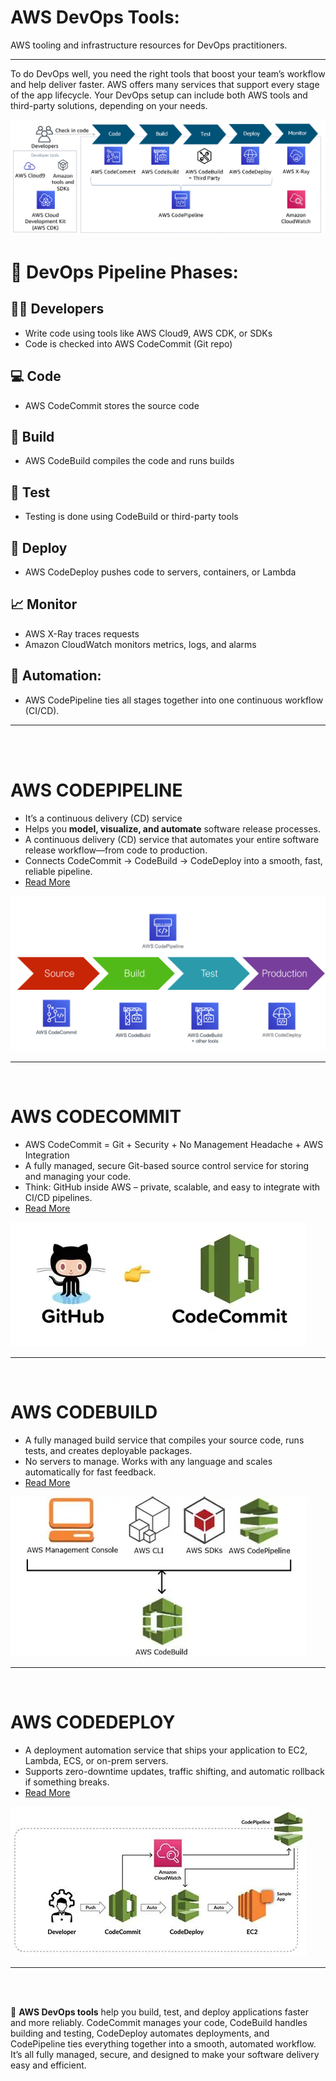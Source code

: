 # AWS DevOps Tools:  
AWS tooling and infrastructure resources for DevOps practitioners.

---

To do DevOps well, you need the right tools that boost your team’s workflow and help deliver faster. AWS offers many services that support every stage of the app lifecycle. Your DevOps setup can include both AWS tools and third-party solutions, depending on your needs.

![image alt](https://github.com/SereneSyntax04/DevOps-on-AWS/blob/7fdc6ecb40c1225f769441308117d9bb8bd8a93d/images/tool.png)

# 🔁 DevOps Pipeline Phases:
## 👨‍💻 Developers

- Write code using tools like AWS Cloud9, AWS CDK, or SDKs
- Code is checked into AWS CodeCommit (Git repo)

## 💻 Code

- AWS CodeCommit stores the source code

## 🔧 Build

- AWS CodeBuild compiles the code and runs builds

## 🧪 Test

- Testing is done using CodeBuild or third-party tools

## 🚀 Deploy

- AWS CodeDeploy pushes code to servers, containers, or Lambda

## 📈 Monitor

- AWS X-Ray traces requests
- Amazon CloudWatch monitors metrics, logs, and alarms

## 🔄 Automation:

- AWS CodePipeline ties all stages together into one continuous workflow (CI/CD).

---
<br>
<br>

# AWS CODEPIPELINE
- It’s a continuous delivery (CD) service
- Helps you **model, visualize, and automate** software release processes.
- A continuous delivery (CD) service that automates your entire software release workflow—from code to production.
- Connects CodeCommit → CodeBuild → CodeDeploy into a smooth, fast, reliable pipeline.
- [Read More](https://github.com/SereneSyntax04/DevOps-on-AWS/blob/main/AWS%20CodePipeline.md)

![image alt](https://github.com/SereneSyntax04/DevOps-on-AWS/blob/c69b4bde09d8b82740e81392828e11d41cc94f5e/images/php-project-release-pipeline.png)

---
<br>


# AWS CODECOMMIT
- AWS CodeCommit = Git + Security + No Management Headache + AWS Integration
- A fully managed, secure Git-based source control service for storing and managing your code.
- Think: GitHub inside AWS – private, scalable, and easy to integrate with CI/CD pipelines.
- [Read More](https://github.com/SereneSyntax04/DevOps-on-AWS/blob/main/AWS%20CodeCommit.md)
  
![image alt](https://github.com/SereneSyntax04/DevOps-on-AWS/blob/59a4913fa54b239de5a18182c8774e7ce058ca17/images/codecommit.webp)

---
<br>


# AWS CODEBUILD
- A fully managed build service that compiles your source code, runs tests, and creates deployable packages.
- No servers to manage. Works with any language and scales automatically for fast feedback.
- [Read More](https://github.com/SereneSyntax04/DevOps-on-AWS/blob/main/AWS%20CodeBuild.md)
  
![image alt](https://github.com/SereneSyntax04/DevOps-on-AWS/blob/59a4913fa54b239de5a18182c8774e7ce058ca17/images/codebuild.webp)

---
<br>


# AWS CODEDEPLOY
- A deployment automation service that ships your application to EC2, Lambda, ECS, or on-prem servers.
- Supports zero-downtime updates, traffic shifting, and automatic rollback if something breaks.
- [Read More]()

![image alt](https://github.com/SereneSyntax04/DevOps-on-AWS/blob/59a4913fa54b239de5a18182c8774e7ce058ca17/images/deploy.webp)

---

<br> <br>

📌 **AWS DevOps tools** help you build, test, and deploy applications faster and more reliably. CodeCommit manages your code, CodeBuild handles building and testing, CodeDeploy automates deployments, and CodePipeline ties everything together into a smooth, automated workflow. It’s all fully managed, secure, and designed to make your software delivery easy and efficient.
